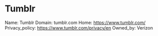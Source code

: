 
# Tumblr

Name: Tumblr
Domain: tumblr.com
Home: https://www.tumblr.com/
Privacy_policy: https://www.tumblr.com/privacy/en
Owned_by: Verizon
